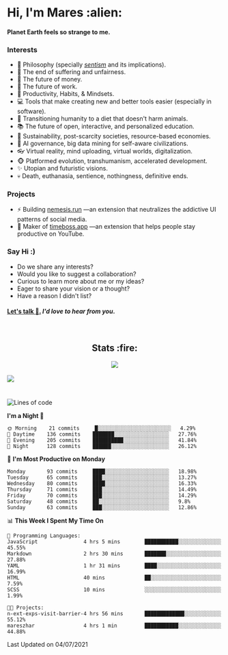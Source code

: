 <h1>Hi, I'm Mares :alien:</h1>

#### Planet Earth feels so strange to me.

### **Interests**

- 🌊 Philosophy (specially [_sentism_][sentismmedium] and its implications).
- 🎯 The end of suffering and unfairness.
- 💸 The future of money.
- 💼 The future of work.
- 🧠 Productivity, Habits, & Mindsets.
- 💻 Tools that make creating new and better tools easier (especially in software).
- 🥗 Transitioning humanity to a diet that doesn't harm animals.
- 📚 The future of open, interactive, and personalized education.
- 🌱 Sustainability, post-scarcity societies, resource-based economies.
- 🤖 AI governance, big data mining for self-aware civilizations.
- 👓 Virtual reality, mind uploading, virtual worlds, digitalization.
- 🐵 Platformed evolution, transhumanism, accelerated development.
- ✨ Utopian and futuristic visions.
- 💀 Death, euthanasia, sentience, nothingness, definitive ends.


### **Projects**

- ⚡ Building [nemesis.run](https://nemesis.run) —an extension that neutralizes the addictive UI patterns of social media.
- 💎 Maker of [timeboss.app](https://timeboss.app) —an extension that helps people stay productive on YouTube.


### **Say Hi :)**

- Do we share any interests?
- Would you like to suggest a collaboration?
- Curious to learn more about me or my ideas?
- Eager to share your vision or a thought?
- Have a reason I didn't list?

#### [Let's talk :wave:.](mailto:mareszhar@gmail.com) _I'd love to hear from you_.

[sentismmedium]: https://medium.com/@mareszhar/born-a-prisoner-a-reflection-about-life-its-struggles-and-a-plan-to-escape-d8566ce9b026

<br>

<h2 align="center">Stats :fire:</h2>

<div align="center">
  <img src="https://github-readme-streak-stats.herokuapp.com?user=mareszhar&theme=black-ice&hide_border=true&stroke=FFFFFF15&ring=DF8FFE&fire=DF8FFE&currStreakLabel=DF8FFE&background=1A232A&currStreakNum=86FFAB&dates=B1AAB3FF">
</div>

<br>

<img src="https://activity-graph.herokuapp.com/graph?username=mareszhar&theme=nord&bg_color=00000000&color=979797&line=DF8FFE&point=00000000&area=true&hide_border=true">

<br>

<h1></h1>

<!--START_SECTION:waka-->
![Lines of code](https://img.shields.io/badge/From%20Hello%20World%20I%27ve%20Written-105484%20lines%20of%20code-blue)

**I'm a Night 🦉** 

```text
🌞 Morning    21 commits     █░░░░░░░░░░░░░░░░░░░░░░░░   4.29% 
🌆 Daytime    136 commits    ███████░░░░░░░░░░░░░░░░░░   27.76% 
🌃 Evening    205 commits    ██████████░░░░░░░░░░░░░░░   41.84% 
🌙 Night      128 commits    ██████░░░░░░░░░░░░░░░░░░░   26.12%

```
📅 **I'm Most Productive on Monday** 

```text
Monday       93 commits     ████░░░░░░░░░░░░░░░░░░░░░   18.98% 
Tuesday      65 commits     ███░░░░░░░░░░░░░░░░░░░░░░   13.27% 
Wednesday    80 commits     ████░░░░░░░░░░░░░░░░░░░░░   16.33% 
Thursday     71 commits     ███░░░░░░░░░░░░░░░░░░░░░░   14.49% 
Friday       70 commits     ███░░░░░░░░░░░░░░░░░░░░░░   14.29% 
Saturday     48 commits     ██░░░░░░░░░░░░░░░░░░░░░░░   9.8% 
Sunday       63 commits     ███░░░░░░░░░░░░░░░░░░░░░░   12.86%

```


📊 **This Week I Spent My Time On** 

```text
💬 Programming Languages: 
JavaScript               4 hrs 5 mins        ███████████░░░░░░░░░░░░░░   45.55% 
Markdown                 2 hrs 30 mins       ███████░░░░░░░░░░░░░░░░░░   27.88% 
YAML                     1 hr 31 mins        ████░░░░░░░░░░░░░░░░░░░░░   16.99% 
HTML                     40 mins             ██░░░░░░░░░░░░░░░░░░░░░░░   7.59% 
SCSS                     10 mins             ░░░░░░░░░░░░░░░░░░░░░░░░░   1.99%

🐱‍💻 Projects: 
n-ext-exps-visit-barrier-4 hrs 56 mins       █████████████░░░░░░░░░░░░   55.12% 
mareszhar                4 hrs 1 min         ███████████░░░░░░░░░░░░░░   44.88%

```


 Last Updated on 04/07/2021
<!--END_SECTION:waka-->

